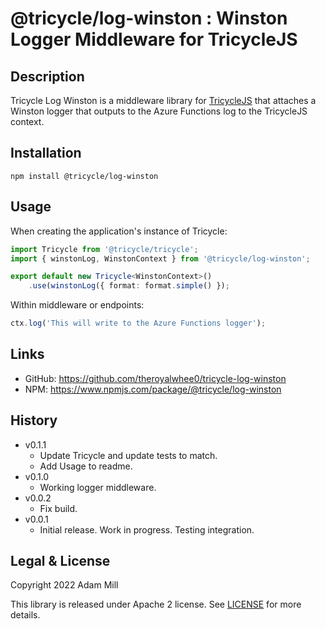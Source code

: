 # @tricycle/log-winston : Winston Logger Middleware for TricycleJS

## Description
Tricycle Log Winston is a middleware library for [TricycleJS](https://github.com/theroyalwhee0/tricycle) that attaches a Winston logger that outputs to the Azure Functions log to the TricycleJS context.


## Installation
`npm install @tricycle/log-winston`


## Usage
When creating the application's instance of Tricycle:
```ts
import Tricycle from '@tricycle/tricycle';
import { winstonLog, WinstonContext } from '@tricycle/log-winston';

export default new Tricycle<WinstonContext>()
    .use(winstonLog({ format: format.simple() });
```

Within middleware or endpoints:
```ts
ctx.log('This will write to the Azure Functions logger');
```


## Links
- GitHub: https://github.com/theroyalwhee0/tricycle-log-winston
- NPM: https://www.npmjs.com/package/@tricycle/log-winston


## History
- v0.1.1
    - Update Tricycle and update tests to match.
    - Add Usage to readme.
- v0.1.0
     - Working logger middleware.
- v0.0.2
    - Fix build.
- v0.0.1
    - Initial release. Work in progress. Testing integration.


## Legal & License
Copyright 2022 Adam Mill

This library is released under Apache 2 license. See [LICENSE](https://github.com/theroyalwhee0/tricycle/blob/master/LICENSE) for more details.
